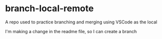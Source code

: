# branch-local-remote
A repo used to practice branching and merging using VSCode as the local 

I'm making a change in the readme file, so I can create a branch
